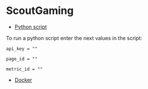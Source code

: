 # ScoutGaming
- [Python script]
 
To run a python script enter the next values in the script:

    api_key = ""

    page_id = ""
    
    metric_id = ""
- [Docker]

[Python script]: https://github.com/pkryvyi/scoutgaming/blob/main/request.py

[Docker]: https://github.com/pkryvyi/scoutgaming/tree/main/Docker
